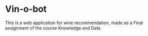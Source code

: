 # Vin-o-bot
This is a web application for wine recommendation, made as a Final assignment of the course Knowledge and Data
